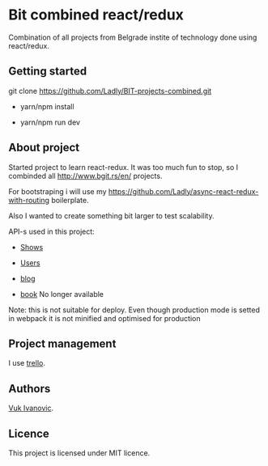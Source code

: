 # Bit combined react/redux

Combination of all projects from Belgrade instite of technology done using react/redux.

## Getting started

git clone https://github.com/Ladly/BIT-projects-combined.git

- yarn/npm install

- yarn/npm run dev

## About project

Started project to learn react-redux. It was too much fun to stop, so I combinded all http://www.bgit.rs/en/ projects.

For bootstraping i will use my https://github.com/Ladly/async-react-redux-with-routing boilerplate.

Also I wanted to create something bit larger to test scalability.

API-s used in this project: 

- [Shows](http://api.tvmaze.com)

- [Users](https://randomuser.me/api/?results=15)

- [blog](https://jsonplaceholder.typicode.com/)

- [book](http://bitbookapi.azurewebsites.net/swagger/ui/index#/)  No longer available

Note: this is not suitable for deploy. Even though production mode is setted in webpack it is not minified and optimised for production

## Project management

I use [trello](https://trello.com/b/sG6VV1hO).

## Authors

[Vuk Ivanovic](https://www.linkedin.com/in/vuk-ivanovic/).

## Licence

This project is licensed under MIT licence.

 




